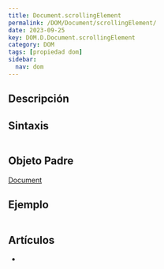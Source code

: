 ```yaml
---
title: Document.scrollingElement
permalink: /DOM/Document/scrollingElement/
date: 2023-09-25
key: DOM.D.Document.scrollingElement
category: DOM
tags: [propiedad dom]
sidebar:
  nav: dom
---
```


## Descripción


## Sintaxis


```javascript

```


## Objeto Padre


[Document](https://www.w3api.com/DOM/Document/)


## Ejemplo


```javascript

```


## Artículos

- 
